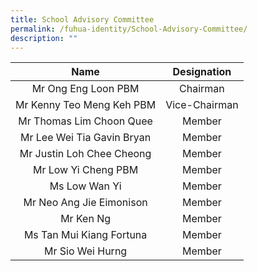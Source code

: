 ```yaml
---
title: School Advisory Committee
permalink: /fuhua-identity/School-Advisory-Committee/
description: ""
---
```

|Name   |    Designation   |
|:-------------------------:|:-------------:|
| Mr Ong Eng Loon  PBM   |    Chairman   |
| Mr Kenny Teo Meng Keh PBM | Vice-Chairman |
| Mr Thomas Lim Choon Quee |     Member    |
| Mr Lee Wei Tia Gavin Bryan     |     Member    |
| Mr Justin Loh Chee Cheong     |     Member    |
| Mr Low Yi Cheng PBM     |     Member    |
|  Ms Low Wan Yi     |     Member    |
|  Mr Neo Ang Jie Eimonison      |     Member    |
|  Mr Ken Ng      |     Member    |
|  Ms Tan Mui Kiang Fortuna      |     Member    |
|      Mr Sio Wei Hurng     |     Member    |